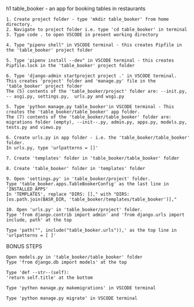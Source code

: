 h1 table_booker - an app for booking tables in restaurants



    1. Create project folder - type 'mkdir table_booker' from home directory.
    2. Navigate to project folder i.e. type 'cd table_booker' in terminal 
    3. Type code . to open VSCODE in present working directory

    4. Type "pipenv shell" in VSCODE terminal - this creates Pipfile in the 'table_booker' project folder

    5. Type 'pipenv install --dev" in VSCODE terminal - this creates Pipfile.lock in the 'table_booker' project folder

    6. Type 'django-admin startproject project .' in VSCODE terminal. 
    This creates 'project' folder and 'manage.py' file in the 'table_booker' project folder 
    The (5) contents of the 'table_booker/project' folder are: --init.py, -- asgi.py, settings.py,  urls.py and wsgi.py

    5. Type 'python manage.py table_booker'in VSCODE terminal - This creates the 'table_booker/table_booker' app folder. 
    The (7) contents of the 'table_booker/table_booker' folder are: migrations folder (empty), --init--.py, admin.py, apps.py, models.py, tests.py and views.py

    6. Create urls.py in app folder - i.e. the 'table_booker/table_booker' folder. 
    In urls.py, type 'urlpatterns = []'

    7. Create 'templates' folder in 'table_booker/table_booker' folder

    8. Create 'table_booker' folder in 'templates' folder

    9. Open 'settings.py' in 'table_booker/project' folder. 
    Type 'table_booker.apps.TableBookerConfig' as the last line in 'INSTALLED_APPS' 
    In 'TEMPLATES', replace "DIRS: []," with "DIRS: [os.path.join(BASR_DIR, 'table_booker/templates/table_booker')],"

    10. Open 'urls.py' in 'table_booker/project' folder. 
    Type 'from django.contrib import admin' and 'from django.urls import include, path' at the top

    Type 'path("", include("table_booker.urls")),' as the top line in 'urlpatterns = [ ]'

BONUS STEPS

    Open models.py in 'table_booker/table_booker' folder 
    Type 'from django.db import models' at the top

    Type 'def --str--(self): 
    'return self.title' at the bottom

    Type 'python manage.py makemigrations' in VSCODE terminal

    Type 'python manage.py migrate' in VSCODE terminal

